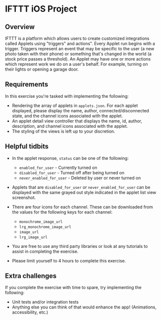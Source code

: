 # IFTTT iOS Project

## Overview
IFTTT is a platform which allows users to create customized integrations called Applets using "triggers" and actions". 
Every Applet run begins with a trigger. Triggers represent an event that may be specific to the user (a new photo taken with their phone) or something that's changed in the world (a stock price passes a threshold).
An Applet may have one or more actions which represent work we do on a user's behalf. For example, turning on their lights or opening a garage door.

## Requirements
In this exercise you're tasked with implementing the following:
- Rendering the array of applets in `applets.json`. For each applet displayed, please display the name, author, connected/disconnected state, and the channel icons associated with the applet.
- An applet detail view controller that displays the name, id, author, description, and channel icons associated with the applet.
- The styling of the views is left up to your discretion.

## Helpful tidbits
- In the applet response, `status` can be one of the following:
    - `enabled_for_user` - Currently turned on
    - `disabled_for_user` - Turned off after being turned on
    - `never_enabled_for_user` - Deleted by user or never turned on
- Applets that are `disabled_for_user` or `never_enabled_for_user` can be displayed with the same grayed out style indicated in the applet list view screenshot.
- There are four icons for each channel. These can be downloaded from the values for the following keys for each channel:
    - `monochrome_image_url`
    - `lrg_monochrome_image_url`
    - `image_url`
    - `lrg_image_url`

- You are free to use any third party libraries or look at any tutorials to assist in completing the exercise.
- Please limit yourself to 4 hours to complete this exercise.

## Extra challenges
If you complete the exercise with time to spare, try implementing the following:
- Unit tests and/or integration tests
- Anything else you can think of that would enhance the app! (Animations, accessibility, etc.)
